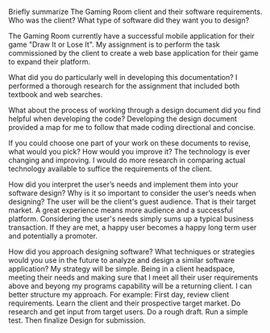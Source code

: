Briefly summarize The Gaming Room client and their software requirements. Who was the client? What type of software did they want you to design?

  The Gaming Room currently have a successful mobile application for their game "Draw It or Lose It". My assignment is to perform the task commissioned
  by the client to create a web base application for their game to expand their platform.
  
What did you do particularly well in developing this documentation?
  I performed a thorough research for the assignment that included both textbook and web searches.
  
What about the process of working through a design document did you find helpful when developing the code?
  Developing the design document provided a map for me to follow that made coding directional and concise. 
  
If you could choose one part of your work on these documents to revise, what would you pick? How would you improve it?
  The technology is ever changing and improving. I would do more research in comparing actual technology available to suffice the requirements of the client.
  
How did you interpret the user’s needs and implement them into your software design? Why is it so important to consider the user’s needs when designing?
  The user will be the client's guest audience. That is their target market. A great experience means more audience and a successful platform. Considering the 
  user's needs simply sums up a typical business transaction. If they are met, a happy user becomes a happy long term user and potentially a promoter.
  
How did you approach designing software? What techniques or strategies would you use in the future to analyze and design a similar software application?
  My strategy will be simple. Being in a client headspace, meeting their needs and making sure that I meet all their user requirements above and beyong my
  programs capability will be a returning client. I can better structure my approach. For example: First day, review client requirements. Learn the client and 
  their prospective target market. Do research and get input from target users. Do a rough draft. Run a simple test. Then finalize Design for submission.
